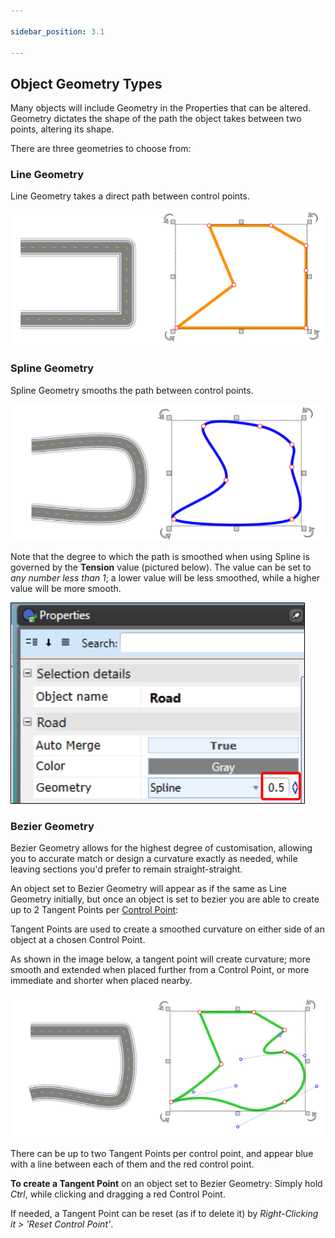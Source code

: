 ```yaml
---

sidebar_position: 3.1

---
```

## Object Geometry Types

Many objects will include Geometry in the Properties that can be altered. Geometry dictates the shape of the path the object takes between two points, altering its shape.

There are three geometries to choose from:

### Line Geometry

Line Geometry takes a direct path between control points.

![line geometry](./assets/geometry-line.png)

### Spline Geometry

Spline Geometry smooths the path between control points.

![spline geometry](./assets/geometry-spline.png)

Note that the degree to which the path is smoothed when using Spline is governed by the **Tension** value (pictured below). The value can be set to *any number less than 1*; a lower value will be less smoothed, while a higher value will be more smooth.

![tension value](./assets/geometry-spline-tension.png)

### Bezier Geometry

Bezier Geometry allows for the highest degree of customisation, allowing you to accurate match or design a curvature exactly as needed, while leaving sections you'd prefer to remain straight-straight.

An object set to Bezier Geometry will appear as if the same as Line Geometry initially, but once an object is set to bezier you are able to create up to 2 Tangent Points per [Control Point](./control-points-and-snapping.md):

Tangent Points are used to create a smoothed curvature on either side of an object at a chosen Control Point. 

As shown in the image below, a tangent point will create curvature; more smooth and extended when placed further from a Control Point, or more immediate and shorter when placed nearby.

![bezier geometry](./assets/geometry-bezier.png)

There can be up to two Tangent Points per control point, and appear blue with a line between each of them and the red control point.

**To create a Tangent Point** on an object set to Bezier Geometry: Simply hold *Ctrl*, while clicking and dragging a red Control Point.

If needed, a Tangent Point can be reset (as if to delete it) by *Right-Clicking it > 'Reset Control Point'*.
